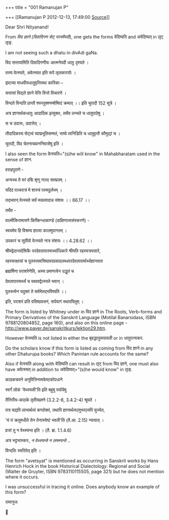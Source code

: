 +++
title = "001 Ramanujan P"

+++
[[Ramanujan P	2012-12-13, 17:49:00 [Source](https://groups.google.com/g/bvparishat/c/qfeRJrMh01w)]]



Dear Shri Nityanand!



From *विद ज्ञाने (दिवादिगण सेट् परस्मैपदी*), one gets the forms वेदिष्यति and अवेदिष्यत् in लृट् लृङ्.

I am not seeing such a dhatu in divAdi gaNa.

विद सत्तायामिति दिवादिगणीयः आत्मनेपदी धातुः दृश्यते ।

तस्य वेत्स्यते, अवेत्स्यत इति रूपे लृलकारयोः ।

द्रष्टव्या माधवीयधातुवृत्तिस्था कारिका –

सत्तायां विद्यते ज्ञाने वेत्ति विन्ते विचारणे ।

विन्दते विन्दति प्राप्तौ श्यन्लुक्श्नम्शेष्विदं क्रमात् ।। इति चुरादौ 152 सूत्रे ।

अत्र ज्ञानार्थकधातुः आदादिक इत्युक्तः, तथैव लभ्यते च धातुपाठेषु ।

स च उदात्तः, उदात्तेत् ।

तौदादिकस्य सेट्त्वं व्याघ्रभूतिसम्मतं, भाष्ये त्वनिडिति च धातुवृत्तौ कौमुद्यां च ।

चुरादौ, विद चेतनाख्याननिवासेषु इति ।

I also seen the form वेत्स्यति="(s)he will know" in Mahabharatam used in the sense of ज्ञान.

वराहपुराणे -

अन्यच्च ते वरं दद्मि शृणु नारद साम्प्रतम् ।

यदिदं पञ्चरात्रं मे शास्त्रं परमदुर्लभम् ।

तद्भवान् वेत्स्यते सर्वं मत्प्रसादान्न संशयः ।। 66.17 ।।

तथैव -

वाल्मीकिरामायणे किष्किन्धाकाण्डे (दाक्षिणात्यसंस्करणे) -

स्वयमेव हि विश्रम्य ज्ञात्वा कालमुपागतम् ।

उपकारं च सुग्रीवो वेत्स्यते नात्र संशयः ।। 4.28.62 ।।

श्रीमद्वेदान्तदेशिकैः परदेवतापारमार्थ्याधिकारे श्रीमति रहस्यत्रयसारे,

रहस्यरक्षायां च पुलस्त्यवसिष्ठवरप्रसादलब्धपरदेवतापार्मार्थ्यज्ञानवता

ब्रह्मर्षिणा पराशरेणेति, अस्य प्रमाणत्वेन उद्धृतं च

देवतापारमार्थ्यं च यथावद्वेत्स्यते भवान् ।

पुलस्त्येन यदुक्तं ते सर्वमेतद्भविष्यति ।।

इति, पराशरं प्रति वसिष्ठवचनं, सर्पयागं स्थापयितुम् ।

The form is listed by Whitney under in विद ज्ञाने in The Roots, Verb-forms and Primary Derivatives of the Sanskrit Language (Motilal Banarsidass, ISBN 9788120804852, page 160), and also on this online page - <http://www.payer.de/sanskritkurs/lektion29.htm>.



However वेत्स्यति is not listed in either the बृहद्धातुरूपावली or in धातुरत्नाकर.



Do the scholars know if this form is listed as coming from विद ज्ञाने in any other Dhaturupa books? Which Paninian rule accounts for the same?  
  
Also if वेत्स्यति along with वेदिष्यति can result in लृट् from विद ज्ञाने, one must also have अवेत्स्यत् in addition to अवेदिष्यत्="(s)he would know" in लृङ्.

काठकचयने अनुवित्तिनामकेष्टकोपधाने

स्वर्गं लोकं 'वेथ्स्यसी'ति इति बहुषु पर्यायेषु

तैत्तिरीय-काठके तृतीयप्रश्ने (3.2.2-8, 3.4.2-4) श्रूयते ।

तत्र यद्यपि लाभार्थत्वं कण्ठोक्तं, तथापि ज्ञानार्थत्व(मुभय)मपि युज्येत,

'यं यं क्रतुमधीते तेन तेनास्येष्टं भवती'ति (तै.आ. 2.15) न्यायात् ।



प्रजां तु न वेथ्स्यन्त इति । (तै. ब्रा. 1.1.4.6)

अत्र भट्टभास्करः, *न वेथ्स्यन्ते न लफ्स्यन्ते* ..

विन्दतिः स्वरितेत् इति ।

The form "avetsyat" is mentioned as occurring in Sanskrit works by Hans Henrich Hock in the book Historical Dialectology: Regional and Social (Walter de Gruyter, ISBN 9783110115505, page 321) but he does not mention where it occurs.

I was unsuccessful in tracing it online. Does anybody know an example of this form?  
  

रामानुजः



